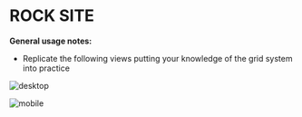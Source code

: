# ROCK SITE

**General usage notes:**

- Replicate the following views putting your knowledge of the grid system into practice

![desktop](https://preview.ibb.co/d4RtP6/rock_desktop.png)

![mobile](https://image.ibb.co/jaJCHR/rock_movil.png)
